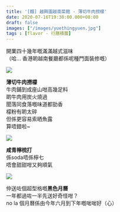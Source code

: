 ```yaml
---
title: '[麵] 越興園越南菜館 - 薄切牛肉撈檬'
date: 2020-07-16T19:30:00.000+08:00
draft: false
images: ["/images/yuethingyuen.jpg"]
tags : [flavor - 行膳積腹]
---
```


開業四十幾年嘅滿滿越式滋味    
（哈... 香港啲越南餐廳都係呢種門面裝修嘅）

![](/images/yuethingyuen.jpg)
  
**薄切牛肉撈檬**  
牛肉鋪到成座山咁高幾足料  
啲牛肉用炭火燒過  
聞落同食落嘅味道都勁香  
檬粉有啲太碎  
但係更容易索晒魚露  
算唔錯啦~
 
![](/images/yuethingyuen2.jpg)  
  
**咸青檸梳打**  
係soda唔係檸七  
唔會甜甜咁又夠順氣  

![](/images/yuethingyuen1.jpg)  

仲送咗個超型格嘅**黑色月曆**  
一年都過咗一半先送好奇怪咁？  
no la 個月曆係由今年六月到下年嘅啱啱好（心）

